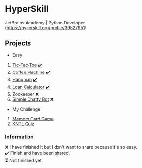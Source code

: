 # HyperSkill
JetBrains Academy | Python Developer (https://hyperskill.org/profile/39527951)

## Projects
- Easy <br />
1. [Tic-Tac-Toe](https://hyperskill.org/projects/73?track=2) [✔️](https://github.com/michael-act/HyperSkill/tree/main/Easy/Tic%20Tac%20Toe)
2. [Coffee Machine](https://hyperskill.org/projects/68?track=2) [✔️](https://github.com/michael-act/HyperSkill/tree/main/Easy/Coffee%20Machine)
3. [Hangman](https://hyperskill.org/projects/69?track=2) [✔️](https://github.com/michael-act/HyperSkill/tree/main/Easy/Hangman)
4. [Loan Calculator](https://hyperskill.org/projects/90?track=2) [✔️](https://github.com/michael-act/HyperSkill/tree/main/Easy/Loan%20Calculator)
5. [Zookeeper](https://hyperskill.org/projects/98?track=2) ❌ 
6. [Simple Chatty Bot](https://hyperskill.org/projects/97?track=2) ❌ 

- My Challenge <br />
1. [Memory Card Game](https://github.com/michael-act/HyperSkill/blob/main/Submission/MemoryCardGame.py)
2. [KNTL Quiz](https://github.com/michael-act/HyperSkill/tree/main/Submission/KNTL%20Quiz)

### Information
❌ I have finished it but I don't want to share because it's so easy. <br />
✔️ Finish and have been shared. <br />
⏳ Not finished yet. <br />
